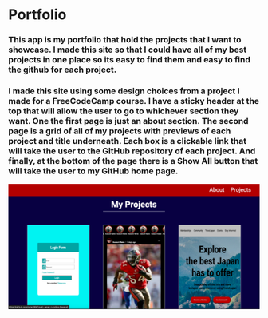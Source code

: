 # Portfolio

### This app is my portfolio that hold the projects that I want to showcase. I made this site so that I could have all of my best projects in one place so its easy to find them and easy to find the github for each project.

### I made this site using some design choices from a project I made for a FreeCodeCamp course. I have a sticky header at the top that will allow the user to go to whichever section they want. One the first page is just an about section. The second page is a grid of all of my projects with previews of each project and title underneath. Each box is a clickable link that will take the user to the GitHub repository of each project. And finally, at the bottom of the page there is a **Show All** button that will take the user to my GitHub home page.

![alt text](images/portfolioimg.png)
